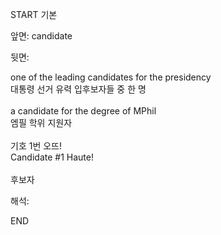 START
기본

앞면:
candidate


뒷면:
<div>one of the leading candidates for the presidency </div><div>대통령 선거 유력 입후보자들 중 한 명</div><div><br></div><div><div>a candidate for the degree of MPhil </div><div>엠필 학위 지원자</div></div><div><br></div><div><div><div>기호 1번 오뜨!</div></div><div><div>Candidate #1 Haute!</div></div></div><div><br></div><div>후보자</div>


해석:

END